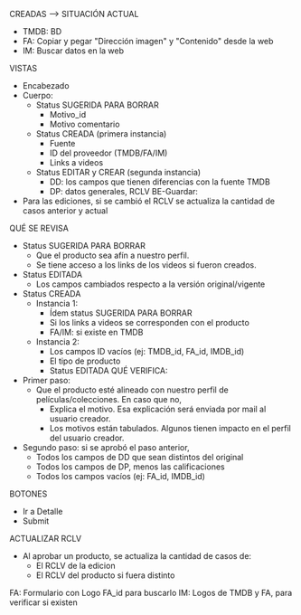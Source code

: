 CREADAS --> SITUACIÓN ACTUAL
- TMDB: BD
- FA: Copiar y pegar "Dirección imagen" y "Contenido" desde la web
- IM: Buscar datos en la web

VISTAS
- Encabezado
- Cuerpo:
	- Status SUGERIDA PARA BORRAR
		- Motivo_id
		- Motivo comentario
	- Status CREADA (primera instancia)
		- Fuente
		- ID del proveedor (TMDB/FA/IM)
		- Links a videos
	- Status EDITAR y CREAR (segunda instancia)
		- DD: los campos que tienen diferencias con la fuente TMDB
		- DP: datos generales, RCLV
BE-Guardar:
- Para las ediciones, si se cambió el RCLV se actualiza la cantidad de casos anterior y actual

QUÉ SE REVISA
- Status SUGERIDA PARA BORRAR
	- Que el producto sea afín a nuestro perfil. 
	- Se tiene acceso a los links de los videos si fueron creados.
- Status EDITADA
	- Los campos cambiados respecto a la versión original/vigente
- Status CREADA
	- Instancia 1:
		- Ídem status SUGERIDA PARA BORRAR
		- Si los links a videos se corresponden con el producto
		- FA/IM: si existe en TMDB
	- Instancia 2:
		- Los campos ID vacíos (ej: TMDB_id, FA_id, IMDB_id)
		- El tipo de producto
		- Status EDITADA
QUÉ VERIFICA:
- Primer paso:
	- Que el producto esté alineado con nuestro perfil de películas/colecciones. En caso que no, 
		- Explica el motivo. Esa explicación será enviada por mail al usuario creador.
		- Los motivos están tabulados. Algunos tienen impacto en el perfil del usuario creador.
- Segundo paso: si se aprobó el paso anterior,
	- Todos los campos de DD que sean distintos del original
	- Todos los campos de DP, menos las calificaciones
	- Todos los campos vacíos (ej: FA_id, IMDB_id)

BOTONES
- Ir a Detalle
- Submit

ACTUALIZAR RCLV
- Al aprobar un producto, se actualiza la cantidad de casos de:
	- El RCLV de la edicion
	- El RCLV del producto si fuera distinto


FA: Formulario con Logo FA_id para buscarlo
IM: Logos de TMDB y FA, para verificar si existen